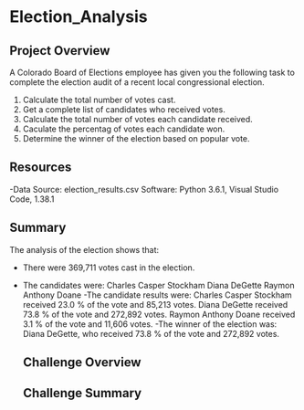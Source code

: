 # Election_Analysis

## Project Overview
A Colorado Board of Elections employee has given you the following task to complete the election audit of a recent local congressional election.

1. Calculate the total number of votes cast.
2. Get a complete list of candidates who received votes.
3. Calculate the total number of votes each candidate received.
4. Caculate the percentag of votes each candidate won.
5. Determine the winner of the election based on popular vote.

## Resources
-Data Source: election_results.csv
Software: Python 3.6.1, Visual Studio Code, 1.38.1

## Summary
The analysis of the election shows that:
- There were 369,711 votes cast in the election.
- The candidates were:
  Charles Casper Stockham
  Diana DeGette
  Raymon Anthony Doane
 -The candidate results were:
  Charles Casper Stockham received 23.0 % of the vote and 85,213 votes.
  Diana DeGette received 73.8 % of the vote and 272,892 votes.
  Raymon Anthony Doane received 3.1 % of the vote and 11,606 votes.
 -The winner of the election was:
  Diana DeGette, who received 73.8 % of the vote and 272,892 votes.
  
  ## Challenge Overview
  
  ## Challenge Summary

